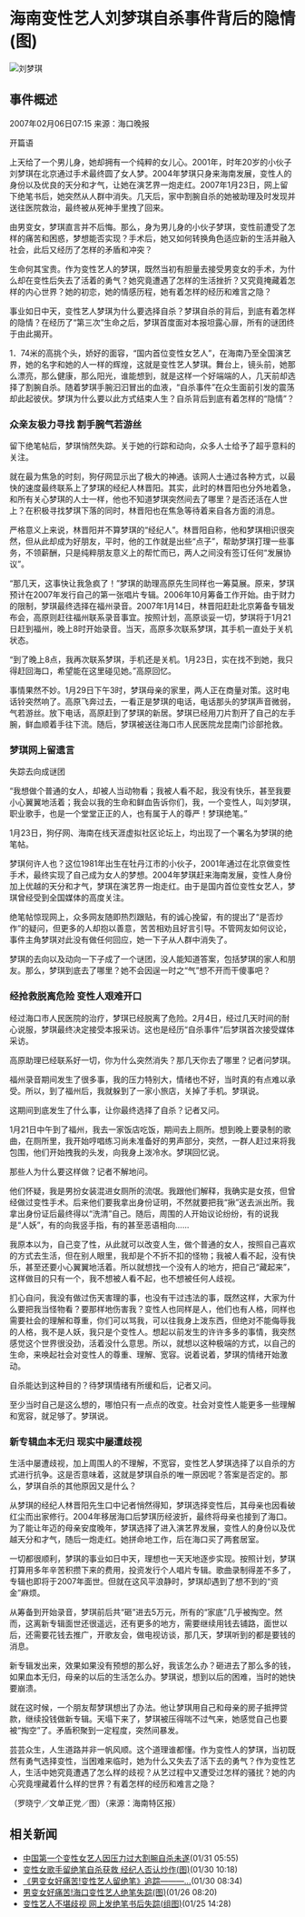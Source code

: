# 海南变性艺人刘梦琪自杀事件背后的隐情(图)

![刘梦琪](https://news.sohu.com/images/20061223/sub_1.gif)

## 事件概述

2007年02月06日07:15  来源：海口晚报

开篇语

上天给了一个男儿身，她却拥有一个纯粹的女儿心。2001年，时年20岁的小伙子刘梦琪在北京通过手术最终圆了女人梦。2004年梦琪只身来海南发展，变性人的身份以及优良的天分和才气，让她在演艺界一炮走红。2007年1月23日，网上留下绝笔书后，她突然从人群中消失。几天后，家中割腕自杀的她被助理及时发现并送往医院救治，最终被从死神手里拽了回来。

由男变女，梦琪直言并不后悔。那么，身为男儿身的小伙子梦琪，变性前遭受了怎样的痛苦和困惑，梦想能否实现？手术后，她又如何转换角色适应新的生活并融入社会，此后又经历了怎样的矛盾和冲突？

生命何其宝贵。作为变性艺人的梦琪，既然当初有胆量去接受男变女的手术，为什么却在变性后失去了活着的勇气？她究竟遭遇了怎样的生活挫折？又究竟掩藏着怎样的内心世界？她的初恋，她的情感历程，她有着怎样的经历和难言之隐？

事业如日中天，变性艺人梦琪为什么要选择自杀？梦琪自杀的背后，到底有着怎样的隐情？在经历了“第三次”生命之后，梦琪首度面对本报坦露心扉，所有的谜团终于由此揭开。

1．74米的高挑个头，娇好的面容，“国内首位变性女艺人”，在海南乃至全国演艺界，她的名字和她的人一样的辉煌，这就是变性艺人梦琪。舞台上，镜头前，她那么漂亮，那么健康，那么阳光，谁能想到，就是这样一个好端端的人，几天前却选择了割腕自杀。随着梦琪手腕汩汩冒出的血液，“自杀事件”在众生面前引发的震荡却此起彼伏。梦琪为什么要以此方式结束人生？自杀背后到底有着怎样的“隐情”？

### 众亲友极力寻找 割手腕气若游丝

留下绝笔帖后，梦琪悄然失踪。关于她的行踪和动向，众多人士给予了超乎意料的关注。

就在最为焦急的时刻，狗仔网显示出了极大的神通。该网人士通过各种方式，以最快的速度最终联系上了梦琪的经纪人林晋阳。其实，此时的林晋阳也分外地着急，和所有关心梦琪的人士一样，他也不知道梦琪突然间去了哪里？是否还活在人世上？在积极寻找梦琪下落的同时，林晋阳也在焦急等待着来自各方面的消息。

严格意义上来说，林晋阳并不算梦琪的“经纪人”。林晋阳自称，他和梦琪相识很突然，但从此却成为好朋友，平时，他的工作就是出些“点子”，帮助梦琪打理一些事务，不领薪酬，只是纯粹朋友意义上的帮忙而已，两人之间没有签订任何“发展协议”。

“那几天，这事快让我急疯了！”梦琪的助理高原先生同样也一筹莫展。原来，梦琪预计在2007年发行自己的第一张唱片专辑。2006年10月筹备工作开始。由于财力的限制，梦琪最终选择在福州录音。2007年1月14日，林晋阳赶赴北京筹备专辑发布会，高原则赶往福州联系录音事宜。按照计划，高原谈妥一切，梦琪将于1月21日赶到福州，晚上8时开始录音。当天，高原多次联系梦琪，其手机一直处于关机状态。

“到了晚上8点，我再次联系梦琪，手机还是关机。1月23日，实在找不到她，我只得赶回海口，希望能在这里碰见她。”高原回忆。

事情果然不妙。1月29日下午3时，梦琪母亲的家里，两人正在商量对策。这时电话铃突然响了。高原飞奔过去，一看正是梦琪的电话，电话那头的梦琪声音微弱，气若游丝。放下电话，高原赶到了梦琪的新居。梦琪已经用刀片割开了自己的左手腕，鲜血顺着手往下流。随后，梦琪被送往海口市人民医院龙昆南门诊部抢救。

### 梦琪网上留遗言

失踪去向成谜团

“我想做个普通的女人，却被人当动物看；我被人看不起，我没有快乐，甚至我要小心翼翼地活着；我会以我的生命和鲜血告诉你们，我，一个变性人，叫刘梦琪，职业歌手，也是一个堂堂正正的人，也有属于人的尊严！梦琪绝笔。”

1月23日，狗仔网、海南在线天涯虚拟社区论坛上，均出现了一个署名为梦琪的绝笔帖。

梦琪何许人也？这位1981年出生在牡丹江市的小伙子，2001年通过在北京做变性手术，最终实现了自己成为女人的梦想。2004年梦琪赶来海南发展，变性人身份加上优越的天分和才气，梦琪在演艺界一炮走红。由于是国内首位变性女艺人，梦琪曾经受到全国媒体的高度关注。

绝笔帖惊现网上，众多网友随即热烈跟贴，有的诚心挽留，有的提出了“是否炒作”的疑问，但更多的人却抱以善意，苦苦相劝且好言引导。不管网友如何议论，事件主角梦琪对此没有做任何回应，她一下子从人群中消失了。

梦琪的去向以及动向一下子成了一个谜团，没人能知道答案，包括梦琪的家人和朋友。那么，梦琪到底去了哪里？她不会因逞一时之“气”想不开而干傻事吧？

### 经抢救脱离危险 变性人艰难开口

经过海口市人民医院的治疗，梦琪已经脱离了危险。2月4日，经过几天时间的耐心说服，梦琪最终决定接受本报采访。这也是经历“自杀事件”后梦琪首次接受媒体采访。

高原助理已经联系好一切，你为什么突然消失？那几天你去了哪里？记者问梦琪。

福州录音期间发生了很多事，我的压力特别大，情绪也不好，当时真的有点难以承受。所以，到了福州后，我就躲到了一家小旅店，关掉了手机。梦琪说。

这期间到底发生了什么事，让你最终选择了自杀？记者又问。

1月21日中午到了福州，我去一家饭店吃饭，期间去上厕所。想到晚上要录制的歌曲，在厕所里，我开始哼唱练习尚未准备好的男声部分，突然，一群人赶过来将我包围，他们开始拽我的头发，向我身上泼冷水。梦琪回忆说。

那些人为什么要这样做？记者不解地问。

他们怀疑，我是男扮女装混进女厕所的流氓。我跟他们解释，我确实是女孩，但曾经做过变性手术。后来他们要我拿出身份证明，不然就要把我“揪”送去派出所。我拿出身份证后最终得以“洗清”自己。随后，周围的人开始议论纷纷，有的说我是“人妖”，有的向我竖手指，有的甚至恶语相向……

我原本以为，自己变了性，从此就可以改变人生，做个普通的女人，按照自己喜欢的方式去生活，但在别人眼里，我却是个不折不扣的怪物；我被人看不起，没有快乐，甚至还要小心翼翼地活着。所以就想找一个没有人的地方，把自己“藏起来”，这样做目的只有一个，我不想被人看不起，也不想被任何人歧视。

扪心自问，我没有做过伤天害理的事，也没有干过违法的事，既然这样，大家为什么要把我当怪物看？要那样地伤害我？变性人也同样是人，他们也有人格，同样也需要社会的理解和尊重，你们可以骂我，可以往我身上泼东西，但绝对不能侮辱我的人格，我不是人妖，我只是个变性人。想起以前发生的许许多多的事情，我突然感觉这个世界很没劲，活着没什么意思。所以，就想以这种极端的方式，以自己的生命，来唤起社会对变性人的尊重、理解、宽容。说着说着，梦琪的情绪开始激动。

自杀能达到这种目的？待梦琪情绪有所缓和后，记者又问。

至少当时自己是这么想的，哪怕只有一点点的改变。社会对变性人能更多一些理解和宽容，就足够了。梦琪说。

### 新专辑血本无归 现实中屡遭歧视

生活中屡遭歧视，加上周围人的不理解，不宽容，变性艺人梦琪选择了以自杀的方式进行抗争。这是否意味着，这就是梦琪自杀的唯一原因呢？答案是否定的。那么，梦琪自杀的其他原因又是什么？

从梦琪的经纪人林晋阳先生口中记者悄然得知，梦琪选择变性后，其母亲也因看破红尘而出家修行。2004年移居海口后梦琪历经波折，最终将母亲也接到了海口。为了能让年迈的母亲安度晚年，梦琪选择了进入演艺界发展，变性人的身份以及优越天分和才气，随后一炮走红。她拼命地工作，后在海口买了两套居室。

一切都很顺利，梦琪的事业如日中天，理想也一天天地逐步实现。按照计划，梦琪打算用多年辛苦积攒下来的费用，投资发行个人唱片专辑。歌曲录制得差不多了，专辑也即将于2007年面世。但就在这风平浪静时，梦琪却遇到了想不到的“资金”麻烦。

从筹备到开始录音，梦琪前后共“砸”进去5万元，所有的“家底”几乎被掏空。然而，这离新专辑面世还很遥远，还有更多的地方，需要继续用钱去铺路，面世以后，还需要花钱去推广，开歌友会，做电视访谈，那几天，梦琪听到的都是要钱的消息。

新专辑发出来，效果如果没有预想的那么好，我该怎么办？砸进去了那么多的钱，如果血本无归，母亲的以后的生活怎么办。梦琪说，想到以后的困难，当时的她快要崩溃。

就在这时候，一个朋友帮梦琪想出了办法。他让梦琪用自己和母亲的房子抵押贷款，继续投钱做新专辑。天塌下来了，梦琪被压得喘不过气来，她感觉自己也要被“掏空”了。矛盾积聚到一定程度，突然间暴发。

芸芸众生，人生道路并非一帆风顺。这个道理谁都懂。作为变性人的梦琪，当初既然有勇气选择变性，当困难来临时，她为什么又失去了活下去的勇气？作为变性艺人，生活中她究竟遭遇了怎么样的歧视？从艺过程中又遭受过怎样的骚扰？她的内心究竟埋藏着什么样的世界？有着怎样的经历和难言之隐？

（罗晓宁／文单正党／图）（来源：海南特区报）

## 相关新闻

- [中国第一个变性女艺人因压力过大割腕自杀未遂](https://news.sohu.com/20070131/n247945195.shtml)(01/31 05:55)
- [变性女歌手留绝笔自杀获救 经纪人否认炒作(图)](https://news.sohu.com/20070130/n247928123.shtml)(01/30 10:18)
- [《男变女好痛苦!变性艺人留绝笔》追踪———...](https://news.sohu.com/20070130/n247923595.shtml)(01/30 08:34)
- [男变女好痛苦!海口变性艺人绝笔失踪(图)](https://news.sohu.com/20070126/n247850836.shtml)(01/26 08:20)
- [变性艺人不堪歧视 网上发绝笔书后失踪(组图)](https://news.sohu.com/20070125/n247837832.shtml)(01/25 14:28)